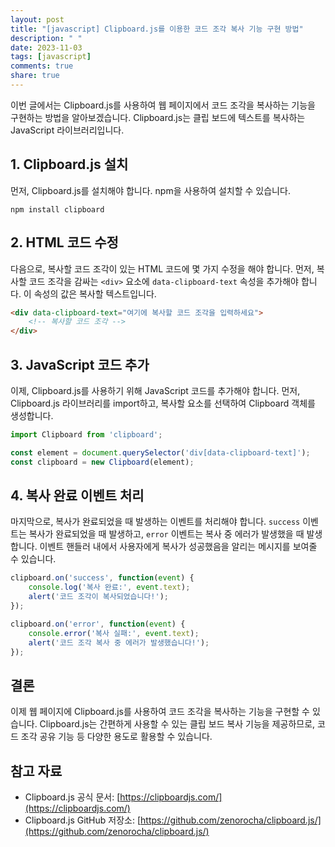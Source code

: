 ```yaml
---
layout: post
title: "[javascript] Clipboard.js를 이용한 코드 조각 복사 기능 구현 방법"
description: " "
date: 2023-11-03
tags: [javascript]
comments: true
share: true
---
```


이번 글에서는 Clipboard.js를 사용하여 웹 페이지에서 코드 조각을 복사하는 기능을 구현하는 방법을 알아보겠습니다. Clipboard.js는 클립 보드에 텍스트를 복사하는 JavaScript 라이브러리입니다.

## 1. Clipboard.js 설치

먼저, Clipboard.js를 설치해야 합니다. npm을 사용하여 설치할 수 있습니다.

```shell
npm install clipboard
```

## 2. HTML 코드 수정

다음으로, 복사할 코드 조각이 있는 HTML 코드에 몇 가지 수정을 해야 합니다. 먼저, 복사할 코드 조각을 감싸는 `<div>` 요소에 `data-clipboard-text` 속성을 추가해야 합니다. 이 속성의 값은 복사할 텍스트입니다.

```html
<div data-clipboard-text="여기에 복사할 코드 조각을 입력하세요">
    <!-- 복사할 코드 조각 -->
</div>
```

## 3. JavaScript 코드 추가

이제, Clipboard.js를 사용하기 위해 JavaScript 코드를 추가해야 합니다. 먼저, Clipboard.js 라이브러리를 import하고, 복사할 요소를 선택하여 Clipboard 객체를 생성합니다.

```javascript
import Clipboard from 'clipboard';

const element = document.querySelector('div[data-clipboard-text]');
const clipboard = new Clipboard(element);
```

## 4. 복사 완료 이벤트 처리

마지막으로, 복사가 완료되었을 때 발생하는 이벤트를 처리해야 합니다. `success` 이벤트는 복사가 완료되었을 때 발생하고, `error` 이벤트는 복사 중 에러가 발생했을 때 발생합니다. 이벤트 핸들러 내에서 사용자에게 복사가 성공했음을 알리는 메시지를 보여줄 수 있습니다.

```javascript
clipboard.on('success', function(event) {
    console.log('복사 완료:', event.text);
    alert('코드 조각이 복사되었습니다!');
});

clipboard.on('error', function(event) {
    console.error('복사 실패:', event.text);
    alert('코드 조각 복사 중 에러가 발생했습니다!');
});
```

## 결론

이제 웹 페이지에 Clipboard.js를 사용하여 코드 조각을 복사하는 기능을 구현할 수 있습니다. Clipboard.js는 간편하게 사용할 수 있는 클립 보드 복사 기능을 제공하므로, 코드 조각 공유 기능 등 다양한 용도로 활용할 수 있습니다.

## 참고 자료

- Clipboard.js 공식 문서: [https://clipboardjs.com/](https://clipboardjs.com/)
- Clipboard.js GitHub 저장소: [https://github.com/zenorocha/clipboard.js/](https://github.com/zenorocha/clipboard.js/)